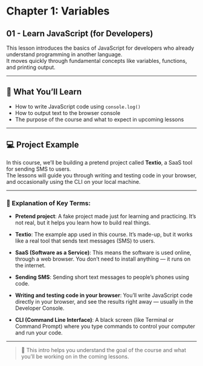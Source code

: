 # Chapter 1: Variables

## 01 - Learn JavaScript (for Developers)

This lesson introduces the basics of JavaScript for developers who already understand programming in another language.  
It moves quickly through fundamental concepts like variables, functions, and printing output.

---

## 📘 What You’ll Learn

- How to write JavaScript code using `console.log()`
- How to output text to the browser console
- The purpose of the course and what to expect in upcoming lessons

---

## 💻 Project Example

In this course, we’ll be building a pretend project called **Textio**, a SaaS tool for sending SMS to users.  
The lessons will guide you through writing and testing code in your browser, and occasionally using the CLI on your local machine.

---

### 📌 Explanation of Key Terms:

- **Pretend project**: A fake project made just for learning and practicing. It’s not real, but it helps you learn how to build real things.

- **Textio**: The example app used in this course. It’s made-up, but it works like a real tool that sends text messages (SMS) to users.

- **SaaS (Software as a Service)**: This means the software is used online, through a web browser. You don’t need to install anything — it runs on the internet.

- **Sending SMS**: Sending short text messages to people’s phones using code.

- **Writing and testing code in your browser**: You’ll write JavaScript code directly in your browser, and see the results right away — usually in the Developer Console.

- **CLI (Command Line Interface)**: A black screen (like Terminal or Command Prompt) where you type commands to control your computer and run your code.

---

> 🧠 This intro helps you understand the goal of the course and what you’ll be working on in the coming lessons.
